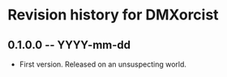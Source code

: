 # Revision history for DMXorcist

## 0.1.0.0  -- YYYY-mm-dd

* First version. Released on an unsuspecting world.
